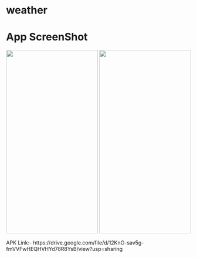# weather

# App ScreenShot


 <p float="left">
  <img src="https://github.com/user-attachments/assets/3f4d3160-8689-4ec0-b06c-06fa3ab3be15" width="250" height="500" />
  <img src="https://github.com/user-attachments/assets/e3183b3a-407e-487c-8576-65070c334b71" width="250" height="500" /> 
 </p>
APK Link:-
https://drive.google.com/file/d/12KnO-sav5g-fmVVFwHEQHVHYd78R8YsB/view?usp=sharing
